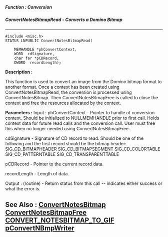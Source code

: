 ##### Function : Conversion
##### ConvertNotesBitmapRead - Converts a Domino Bitmap
---
```
#include <misc.h>
STATUS LNPUBLIC ConvertNotesBitmapRead(

	MEMHANDLE *phConvertContext,
	WORD  cdSignature,
	char far *pCDRecord,
	DWORD  recordLength);
```
**Description :**

This function is used to convert an image from the Domino bitmap format to 
another format. Once a context has been created using ConvertNotesBitmapRead, 
the conversion is processed using ConvertNotesBitmap. Then 
ConvertNotesBitmapFree is called to close the context and free the resources 
allocated by the context.

**Parameters :**
Input :
phConvertContext  -  Pointer to handle of conversion context. Should be initialized to NULLMEMHANDLE prior to first call.  Holds context data for future read calls and the conversion call. User must free this when no longer needed using ConvertNotesBitmapFree.

cdSignature  -  Signature of CD record to read. Should be one of the following and the first record should be the bitmap header:
       SIG_CD_BITMAPHEADER
       SIG_CD_BITMAPSEGMENT
       SIG_CD_COLORTABLE
       SIG_CD_PATTERNTABLE
       SIG_CD_TRANSPARENTTABLE

pCDRecord  -  Pointer to the current record data.

recordLength  -  Length of data.

Output :
(routine)  -  Return status from this call -- indicates either success or what the error is. 



**See Also :**
[ConvertNotesBitmap](/domino-c-api-docs/reference/Func/ConvertNotesBitmap)
[ConvertNotesBitmapFree](/domino-c-api-docs/reference/Func/ConvertNotesBitmapFree)
[CONVERT_NOTESBITMAP_TO_GIF](/domino-c-api-docs/reference/Symb/CONVERT_NOTESBITMAP_TO_GIF)
[pConvertNBmpWriter](/domino-c-api-docs/reference/Data/pConvertNBmpWriter)
---
